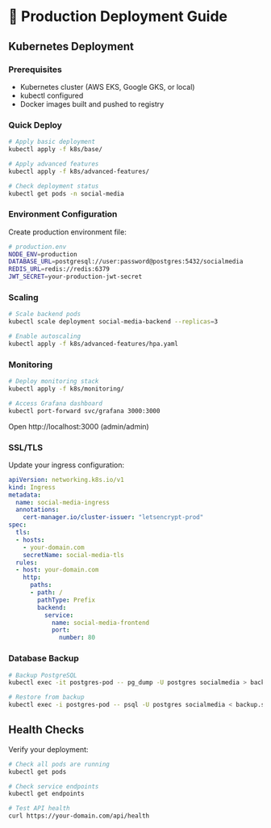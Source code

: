 # 🚀 Production Deployment Guide

## Kubernetes Deployment

### Prerequisites
- Kubernetes cluster (AWS EKS, Google GKS, or local)
- kubectl configured
- Docker images built and pushed to registry

### Quick Deploy

```bash
# Apply basic deployment
kubectl apply -f k8s/base/

# Apply advanced features
kubectl apply -f k8s/advanced-features/

# Check deployment status
kubectl get pods -n social-media
```

### Environment Configuration

Create production environment file:

```bash
# production.env
NODE_ENV=production
DATABASE_URL=postgresql://user:password@postgres:5432/socialmedia
REDIS_URL=redis://redis:6379
JWT_SECRET=your-production-jwt-secret
```

### Scaling

```bash
# Scale backend pods
kubectl scale deployment social-media-backend --replicas=3

# Enable autoscaling
kubectl apply -f k8s/advanced-features/hpa.yaml
```

### Monitoring

```bash
# Deploy monitoring stack
kubectl apply -f k8s/monitoring/

# Access Grafana dashboard
kubectl port-forward svc/grafana 3000:3000
```

Open http://localhost:3000 (admin/admin)

### SSL/TLS

Update your ingress configuration:

```yaml
apiVersion: networking.k8s.io/v1
kind: Ingress
metadata:
  name: social-media-ingress
  annotations:
    cert-manager.io/cluster-issuer: "letsencrypt-prod"
spec:
  tls:
  - hosts:
    - your-domain.com
    secretName: social-media-tls
  rules:
  - host: your-domain.com
    http:
      paths:
      - path: /
        pathType: Prefix
        backend:
          service:
            name: social-media-frontend
            port:
              number: 80
```

### Database Backup

```bash
# Backup PostgreSQL
kubectl exec -it postgres-pod -- pg_dump -U postgres socialmedia > backup.sql

# Restore from backup
kubectl exec -i postgres-pod -- psql -U postgres socialmedia < backup.sql
```

## Health Checks

Verify your deployment:

```bash
# Check all pods are running
kubectl get pods

# Check service endpoints
kubectl get endpoints

# Test API health
curl https://your-domain.com/api/health
```
